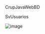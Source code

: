 CrupJavaWebBD

SvUsuarios

![image](https://github.com/Johanserna1023/CrupJavaWebBD/assets/93808275/c45179cb-139c-40c1-88c8-e64724922ccb)
